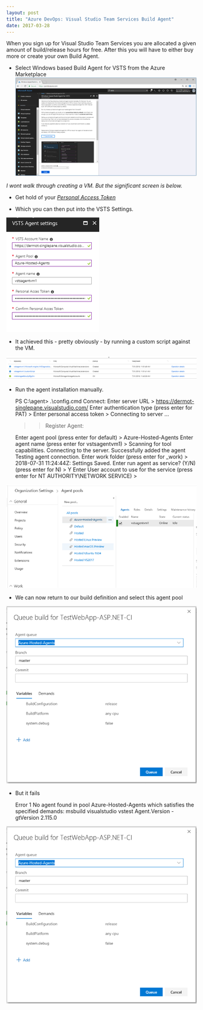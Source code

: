 ```yaml
---
layout: post
title: "Azure DevOps: Visual Studio Team Services Build Agent"
date: 2017-03-28
---
```


When you sign up for Visual Studio Team Services you are allocated a given amount of build/release hours for free.  After this you will have to either buy more or create your own Build Agent.

- Select Windows based Build Agent for VSTS from the Azure Marketplace
![](/images/New-Windows-Build-Agent-01-01.png)

*I wont walk through creating a VM.  But the significant screen is below.*

- Get hold of your _[Personal Access Token](https://docs.microsoft.com/en-us/vsts/organizations/accounts/use-personal-access-tokens-to-authenticate?view=vsts)_

- Which you can then put into the VSTS Settings.

![](/images/New-Windows-Build-Agent-02.png)

- It achieved this - pretty obviously - by running a custom script against the VM.

![](/images/New-Windows-Build-Agent-03.png)

- Run the agent installation manually.

    PS C:\agent> .\config.cmd
    Connect:
    Enter server URL > https://dermot-singlepane.visualstudio.com/
    Enter authentication type (press enter for PAT) >
    Enter personal access token > 
    Connecting to server ...

    >> Register Agent:

    Enter agent pool (press enter for default) > Azure-Hosted-Agents
    Enter agent name (press enter for vstsagentvm1) >
    Scanning for tool capabilities.
    Connecting to the server.
    Successfully added the agent
    Testing agent connection.
    Enter work folder (press enter for _work) >
    2018-07-31 11:24:44Z: Settings Saved.
    Enter run agent as service? (Y/N) (press enter for N) > Y
    Enter User account to use for the service (press enter for NT AUTHORITY\NETWORK SERVICE) >

![](/images/New-Windows-Build-Agent-04.png)

- We can now return to our build definition and select this agent pool

![](/images/New-Windows-Build-Agent-05.png)

- But it fails

    Error 1
    No agent found in pool Azure-Hosted-Agents which satisfies the specified demands:
    msbuild
    visualstudio
    vstest
    Agent.Version -gtVersion 2.115.0 

![](/images/New-Windows-Build-Agent-05.png)